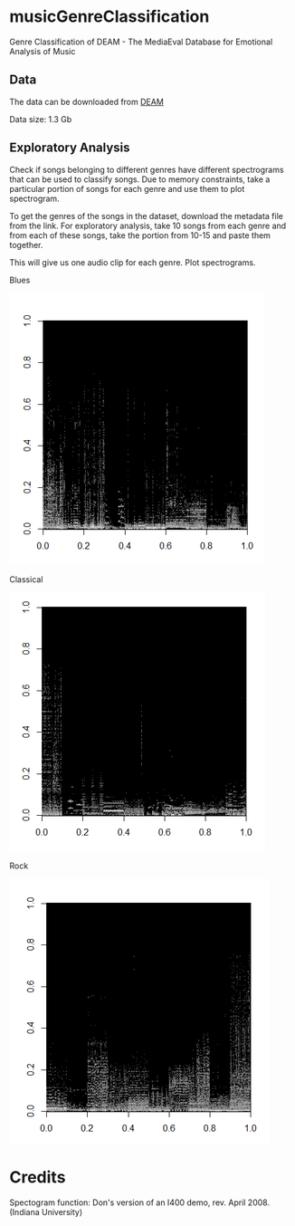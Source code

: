 # musicGenreClassification
Genre Classification of DEAM - The MediaEval Database for Emotional Analysis of Music

## Data
The data can be downloaded from [DEAM](http://cvml.unige.ch/databases/DEAM/)

Data size: 1.3 Gb

## Exploratory Analysis 

Check if songs belonging to different genres have different spectrograms that can be used to classify songs. 
Due to memory constraints, take a particular portion of songs for each genre and use them to plot spectrogram.

To get the genres of the songs in the dataset, download the metadata file from the link. For exploratory analysis,
take 10 songs from each genre and from each of these songs, take the portion from 10-15 and paste them together. 

This will give us one audio clip for each genre. Plot spectrograms. 


Blues

![Blues Spectogram](https://github.com/RaghavRajaram/musicGenreClassification/blob/master/Blues.PNG)

Classical

![Classical Spectogram](https://github.com/RaghavRajaram/musicGenreClassification/blob/master/Classical.PNG)

Rock

![Rock Spectogram](https://github.com/RaghavRajaram/musicGenreClassification/blob/master/Rock.PNG)

# Credits
Spectogram function: Don's version of an I400 demo, rev. April 2008. (Indiana University)